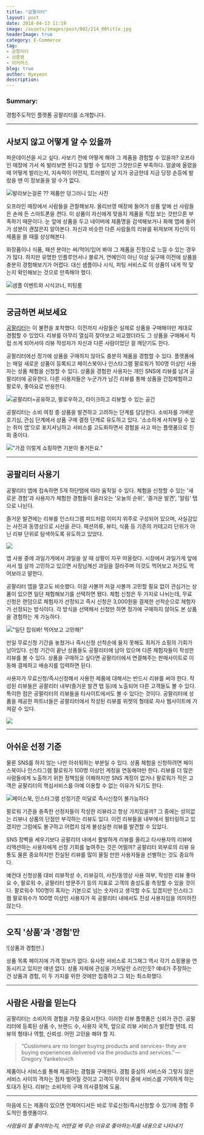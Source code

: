 ```yaml
---
title: "공팔리터"
layout: post
date: 2018-04-13 11:19
image: /assets/images/post/002/214_00title.jpg
headerImage: true
category: E-Commerce
tag:
- 공팔리터
- 상품평
- 이커머스
blog: true
author: Hyeyeon
description:
---
```


### Summary:

경험주도적인 플랫폼 공팔리터를 소개합니다.

---

## 사보지 않고 어떻게 알 수 있을까

파운데이션을 사고 싶다. 사보기 전에 어떻게 해야 그 제품을 경험할 수 있을까? 오프라인 매장에 가서 쓱 발라보면 된다고 말할 수 있지만 그것만으론 부족하다. 얼굴에 올렸을 때 어떻게 발리는지, 지속력이 어떤지, 트러블이 날 지가 궁금한데 지금 당장 손등에 발랐을 땐 이 정보들을 알 수가 없다.

![발라보는걸론 ?? 제품만 덩그러니 있는 사진](/assets/images/post/002/214_01.png)

오프라인 매장에서 사람들을 관찰해보자. 올리브영 매장에 들어가 상품 앞에 선 사람들은 손에 든 스마트폰을 켠다. 이 상품이 자신에게 맞을지 제품을 직접 보는 것만으론 부족하기 때문이다. 눈 앞에 상품을 두고 네이버에 제품명을 검색해보거나 화해 앱에 들어가 성분이 괜찮은지 알아본다. 자신과 비슷한 다른 사람들의 리뷰를 뒤져보며 자신이 이 제품을 쓸 때를 상상해본다.

화장품이나 식품, 패션 분야는 써/먹어/입어 봐야 그 제품을 진정으로 느낄 수 있는 경우가 많다. 하지만 유명한 인플루언서나 블로거, 연예인이 아닌 이상 실구매 이전에 상품을 충분히 경험해보기가 어렵다. 대신 샘플이나 시식, 피팅 서비스로 이 상품이 내게 딱 맞는지 확인해보는 것으로 만족해야 했다.

![샘플 이벤트와 시식코너, 피팅룸](/assets/images/post/002/214_02.png)

---

## 궁금하면 써보세요

[공팔리터](http://ko-kr.08liter.com/)는 이 불편을 포착했다. 이전까지 사람들은 실제로 상품을 구매해야만 제대로 경험할 수 있었다. 리뷰를 아무리 열심히 찾아보고 비교했더라도 그 상품을 구매해서 직접 쓰게 되어서야 리뷰 작성자가 자신과 다른 사람이었단 걸 깨닫기도 한다.

공팔리터에선 정가에 상품을 구매하지 않아도 충분히 제품을 경험할 수 있다. 플랫폼에는 매일 새로운 상품이 등록되고 페이스북이나 인스타그램 팔로워가 100명 이상인 사용자는 상품 체험을 신청할 수 있다. 상품을 경험한 사용자는 개인 SNS에 리뷰를 남겨 공팔리터에 공유한다. 다른 사용자들은 누군가가 남긴 리뷰를 통해 상품을 간접체험하고 팔로우, 좋아요로 반응한다.

![공팔리터=공유하고, 팔로우하고, 라이크하고 리뷰할 수 있는 공간](/assets/images/post/002/214_03.png)

공팔리터는 소비 여정 중 상품을 발견하고 고려하는 단계를 담당한다. 소비자를 가벼운 호기심, 관심 단계에서 상품 구매 결정 단계로 유도하고 있다. '소소하게 사치부릴 수 있는 취미 앱'으로 포지셔닝하고 서비스를 고도화하면서 경험을 사고 파는 플랫폼으로 진화 중이다.

!["가끔 이렇게 쇼핑하면 기분이 좋거든요."](/assets/images/post/002/214_04.png)

---

## 공팔리터 사용기

공팔리터 앱에 접속하면 5개 하단탭에 따라 움직일 수 있다. 체험을 신청할 수 있는 '새로운 경험'과 사용자가 체험한 경험들이 올라오는 '오늘의 순위', '즐거운 발견', '알림' 탭으로 나뉜다.

즐거운 발견에는 리뷰를 인스타그램 피드처럼 이미지 위주로 구성되어 있으며, 사실감있는 사진과 동영상으로 시선을 끈다. 패션의류, 뷰티, 식품 등 기존의 카테고리 단위가 아닌 리뷰 단위로 탐색하도록 유도하고 있었다.

![](/assets/images/post/002/214_05.png)

앱 사용 중에 과일가게에서 과일을 살 때 상황이 자꾸 떠올랐다. 시장에서 과일가게 앞에 서서 뭘 살까 고민하고 있으면 사장님께선 과일을 잘라주며 이것도 먹어보고 저것도 먹어보라고 말한다.

공팔리터 앱을 열고도 비슷했다. 이걸 사볼까 저걸 사볼까 고민할 필요 없이 관심가는 상품이 있으면 일단 체험해보기를 선택하면 됐다. 체험 신청은 두 가지로 나뉘는데, 무료 신청은 랜덤으로 체험자가 선정되고 즉시 신청은 3,000원을 결제한 선착순으로 체험자가 선정되는 방식이다. 각 방식을 선택해서 신청만 하면 정가에 구매하지 않아도 본 상품을 경험하는 게 가능하다.

!["일단 잡숴봐! 먹어보고 고민해!"](/assets/images/post/002/214_06.png)

만일 무료신청 기간을 놓쳤거나 즉시신청 선착순에 들지 못해도 최저가 쇼핑의 기회가 남아있다. 신청 기간이 끝난 상품들도 공팔리터에 남아 있으며 다른 체험자들이 작성한 리뷰를 볼 수 있다. 상품을 구매하고 싶다면 공팔리터에서 연결해주는 판매사이트로 이동해 결제하고 배송지를 입력하면 된다.

사용자가 무료신청/즉시신청해서 사용한 제품에 대해서는 반드시 리뷰를 써야 한다. 작성된 리뷰들은 공팔리터 내부(즐거운 발견 탭 등)에 노출되어 다른 고객들도 볼 수 있다. 특이한 점은 공팔리터의 리뷰들을 타사이트에서도 볼 수 있다는 것이다. 공팔리터에 상품을 제공한 파트너들은 공팔리터에서 작성된 리뷰를 위젯의 형태로 자사 웹사이트에 가져갈 수 있다.

![](/assets/images/post/002/214_07.png)

---

## 아쉬운 선정 기준

물론 SNS를 하지 않는 나만 아쉬워하는 부분일 수 있다. 상품 체험을 신청하려면 페이스북이나 인스타그램 팔로워가 100명 이상인 계정을 연동해야만 한다. 리뷰를 더 많은 사람들에게 노출하기 위한 정책임을 이해하지만 SNS 계정이 없거나 팔로워가 적은 고객은 공팔리터의 핵심서비스를 아예 이용할 수 없는 이유가 되기도 한다.

![페이스북, 인스타그램 선정기준 미달로 즉시신청이 불가능하다](/assets/images/post/002/214_08.png)

팔로워 기준을 충족한 선정자들이 작성한 리뷰라고 항상 가치있을까? 그 중에는 성의없는 리뷰나 상품의 단점만 부각하는 리뷰도 있다. 이런 리뷰들을 내부에서 필터링하고 있겠지만 그럼에도 불구하고 어렵지 않게 불성실한 리뷰를 발견할 수 있었다.

SNS 장벽을 세우기보다 공팔리터 내에서 활발하게 리뷰를 올리고 타사용자의 리뷰에 리액션하는 사용자에게 선정 기회를 높여주는 것은 어떨까? 공팔리터 외부로의 리뷰 유통도 물론 중요하지만 진실된 리뷰를 많이 올릴 만한 사용자들을 선별하는 것도 중요하다.

예컨대 신청상품 대비 리뷰작성 수, 리뷰길이, 사진/동영상 사용 여부, 작성한 리뷰 좋아요 수, 팔로워 수, 공팔리터 방문주기 등의 지표로 고객의 충성도를 측정할 수 있을 것이다. 팔로워수 100명이 혹자는 기본으로 넘는 숫자라고 생각할 수도 있겠지만 인스타그램 팔로워수가 100명 이상인 사용자가 꼭 공팔리터 내에서도 진성 사용자임을 의미하진 않는다.

---

## 오직 '상품'과 '경험'만

![상품과 경험만.]

상품 목록 페이지에 가격 정보가 없다. 유사한 서비스로 지그재그 역시 각기 쇼핑몰을 연동시키고 있지만 얘넨 없다. 상품 자체에 관심을 가져달란 소리인듯? 얘네가 주장하는 건 상품과 경험, 이 두 가지를 위한 것에만 집중하고 그 외는 최소화했다.

---

## 사람은 사람을 믿는다

공팔리터는 소비자의 경험을 가장 중요시한다. 이러한 리뷰 플랫폼은 신뢰가 관건. 공팔리터에 등록된 상품 수, 브랜드 수, 사용자 국적, 앞으로 리뷰 서비스가 발전할 텐데. 리뷰의 형태나 역할, 신뢰성. 어떤 고민을 해야 할 지.

> “Customers are no longer buying products and services– they are buying experiences delivered via the products and services.” — Gregory Yankelovich

제품이나 서비스를 통해 제공하는 경험을 구매한다. 경험 중심의 서비스와 그렇지 않은 서비스 사이의 격차는 점차 벌어질 것이고 고객이 무의식 중에 서비스를 기억하게 하는 토대가 된다.
리뷰는 소비자의 구매 의사결정에 도움.

---

마음에 드는 제품이 있으면 언제어디서든 바로 무료신청/즉시신청할 수 있기에 경험 주도적인 플랫폼이다.

*사람들이 뭘 좋아하는지, 어떤걸 왜 무슨 이유로 좋아하는지를 내용으로 나타내기*
